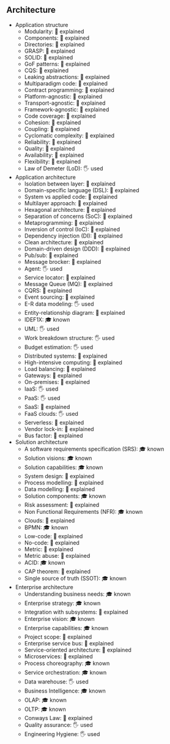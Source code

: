 ## Architecture

- Application structure
  - Modularity: 🙋 explained
  - Components: 🙋 explained
  - Directories: 🙋 explained
  - GRASP: 🙋 explained
  - SOLID: 🙋 explained
  - GoF patterns: 🙋 explained
  - CQS: 🙋 explained
  - Leaking abstractions: 🙋 explained
  - Multiparadigm code: 🙋 explained
  - Contract programming: 🙋 explained
  - Platform-agnostic: 🙋 explained
  - Transport-agnostic: 🙋 explained
  - Framework-agnostic: 🙋 explained
  - Code coverage: 🙋 explained
  - Cohesion: 🙋 explained
  - Coupling: 🙋 explained
  - Cyclomatic complexity: 🙋 explained
  - Reliability: 🙋 explained
  - Quality: 🙋 explained
  - Availability: 🙋 explained
  - Flexibility: 🙋 explained
  - Law of Demeter (LoD): 🖐️ used
- Application architecture
  - Isolation between layer: 🙋 explained
  - Domain-specific language (DSL): 🙋 explained
  - System vs applied code: 🙋 explained
  - Multilayer approach: 🙋 explained
  - Hexagonal architecture: 🙋 explained
  - Separation of concerns (SoC): 🙋 explained
  - Metaprogramming: 🙋 explained
  - Inversion of control (IoC): 🙋 explained
  - Dependency injection (DI): 🙋 explained
  - Clean architecture: 🙋 explained
  - Domain-driven design (DDD): 🙋 explained
  - Pub/sub: 🙋 explained
  - Message brocker: 🙋 explained
  - Agent: 🖐️ used
  - Service locator: 🙋 explained
  - Message Queue (MQ): 🙋 explained
  - CQRS: 🙋 explained
  - Event sourcing: 🙋 explained
  - E-R data modeling: 🖐️ used
  - Entity-relationship diagram: 🙋 explained
  - IDEF1X: 🎓 known
  - UML: 🖐️ used
  - Work breakdown structure: 🖐️ used
  - Budget estimation: 🖐️ used
  - Distributed systems: 🙋 explained
  - High-intensive computing: 🙋 explained
  - Load balancing: 🙋 explained
  - Gateways: 🙋 explained
  - On-premises: 🙋 explained
  - IaaS: 🖐️ used
  - PaaS: 🖐️ used
  - SaaS: 🙋 explained
  - FaaS clouds: 🖐️ used
  - Serverless: 🙋 explained
  - Vendor lock-in: 🙋 explained
  - Bus factor: 🙋 explained
- Solution architecture
  - A software requirements specification (SRS): 🎓 known
  - Solution visions: 🎓 known
  - Solution capabilities: 🎓 known
  - System design: 🙋 explained
  - Process modelling: 🙋 explained
  - Data modelling: 🙋 explained
  - Solution components: 🎓 known
  - Risk assessment: 🙋 explained
  - Non Functional Requirements (NFR): 🎓 known
  - Clouds: 🙋 explained
  - BPMN: 🎓 known
  - Low-code: 🙋 explained
  - No-code: 🙋 explained
  - Metric: 🙋 explained
  - Metric abuse: 🙋 explained
  - ACID: 🎓 known
  - CAP theorem: 🙋 explained
  - Single source of truth (SSOT): 🎓 known
- Enterprise architecture
  - Understanding business needs: 🎓 known
  - Enterprise strategy: 🎓 known
  - Integration with subsystems: 🙋 explained
  - Enterprise vision: 🎓 known
  - Enterprise capabilities: 🎓 known
  - Project scope: 🙋 explained
  - Enterprise service bus: 🙋 explained
  - Service-oriented architecture: 🙋 explained
  - Microservices: 🙋 explained
  - Process choreography: 🎓 known
  - Service orchestration: 🎓 known
  - Data warehouse: 🖐️ used
  - Business Intelligence: 🎓 known
  - OLAP: 🎓 known
  - OLTP: 🎓 known
  - Conways Law: 🙋 explained
  - Quality assurance: 🖐️ used
  - Engineering Hygiene: 🖐️ used
